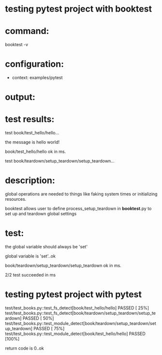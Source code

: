 # testing pytest project with booktest


# command:

booktest -v

# configuration:

 * context: examples/pytest

# output:


# test results:

test book/test_hello/hello...

  the message is hello world!

book/test_hello/hello ok in <number> ms.

test book/teardown/setup_teardown/setup_teardown...

  # description:
  
  global operations are needed to things like faking system times
  or initializing resources. 
  
  booktest allows user to define process_setup_teardown in __booktest__.py
  to set up and teardown global settings
  
  # test:
  
  the global variable should always be 'set'
  
  global variable is 'set'..ok

book/teardown/setup_teardown/setup_teardown ok in <number> ms.


2/2 test succeeded in <number> ms



# testing pytest project with pytest

test/test_books.py::test_fs_detect[book/test_hello/hello] PASSED         [ 25%]
test/test_books.py::test_fs_detect[book/teardown/setup_teardown/setup_teardown] PASSED [ 50%]
test/test_books.py::test_module_detect[book/teardown/setup_teardown/setup_teardown] PASSED [ 75%]
test/test_books.py::test_module_detect[book/test_hello/hello] PASSED     [100%]

return code is 0..ok
